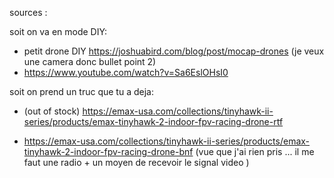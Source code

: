 sources :

soit on va en mode DIY:

- petit drone DIY https://joshuabird.com/blog/post/mocap-drones (je veux une camera donc bullet point 2)
- https://www.youtube.com/watch?v=Sa6EslOHsI0

soit on prend un truc que tu a deja:

-  (out of stock) https://emax-usa.com/collections/tinyhawk-ii-series/products/emax-tinyhawk-2-indoor-fpv-racing-drone-rtf

- https://emax-usa.com/collections/tinyhawk-ii-series/products/emax-tinyhawk-2-indoor-fpv-racing-drone-bnf (vue que j'ai rien pris ... il me faut une radio + un moyen de recevoir le signal video )

